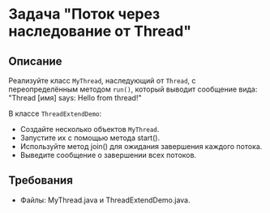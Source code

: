 # Задача "Поток через наследование от Thread"

## Описание

Реализуйте класс `MyThread`, наследующий от `Thread`, с переопределённым методом `run()`, который выводит сообщение
вида:
"Thread [имя] says: Hello from thread!"

В классе `ThreadExtendDemo`:

- Создайте несколько объектов `MyThread`.
- Запустите их с помощью метода start().
- Используйте метод join() для ожидания завершения каждого потока.
- Выведите сообщение о завершении всех потоков.

## Требования

- Файлы: MyThread.java и ThreadExtendDemo.java.
